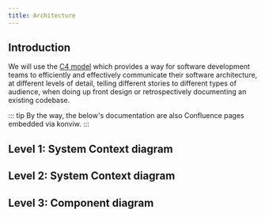 ```yaml
---
title: Architecture
---
```


<!-- markdownlint-disable MD033 -->

## Introduction

We will use the [C4 model](https://c4model.com) which provides a way for software development teams to efficiently and effectively communicate their software architecture, at different levels of detail, telling different stories to different types of audience, when doing up front design or retrospectively documenting an existing codebase.

::: tip
By the way, the below's documentation are also Confluence pages embedded via konviw.
:::

## Level 1: System Context diagram

<ConfluencePage v-bind:switchTheme="false" v-bind:metadata="false" type='notitle' pageId='28213297'/>

## Level 2: System Context diagram

<ConfluencePage v-bind:switchTheme="false" v-bind:metadata="false" type='notitle' pageId='28278849'/>

## Level 3: Component diagram

<ConfluencePage v-bind:switchTheme="false" v-bind:metadata="false" type='notitle' pageId='28246116'/>
